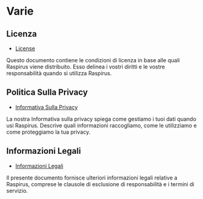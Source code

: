 # Varie

## Licenza

- [License](https://github.com/Raspirus/Raspirus/blob/main/LICENSE)

Questo documento contiene le condizioni di licenza in base alle quali Raspirus viene distribuito. Esso delinea i vostri diritti e le vostre responsabilità quando si utilizza Raspirus.

## Politica Sulla Privacy

- [Informativa Sulla Privacy](privacy.md)

La nostra Informativa sulla privacy spiega come gestiamo i tuoi dati quando usi Raspirus. Descrive quali informazioni raccogliamo, come le utilizziamo e come proteggiamo la tua privacy.

## Informazioni Legali

- [Informazioni Legali](legal.md)

Il presente documento fornisce ulteriori informazioni legali relative a Raspirus, comprese le clausole di esclusione di responsabilità e i termini di servizio.
